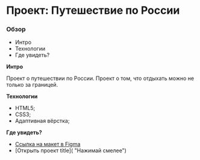 # Проект: Путешествие по России

### Обзор
* Интро
* Технологии
* Где увидеть?

**Интро**

Проект о путешествии по России.
Проект о том, что отдыхать можно не только за границей. 

**Технологии**

* HTML5;  
* CSS3;  
* Адаптивная вёрстка;  

**Где увидеть?**

* [Ссылка на макет в Figma](https://www.figma.com/file/5S2WSbEFL6awjVWJ0NWL8Q/Sprint-3_-Russia-_-desktop-mobile?node-id=28503%3A0)  
* [Открыть проект title]( "Нажимай смелее")  
